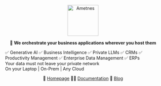 <p align="center">
  <img height="100" src="" alt="Ametnes" title="Ametnes">
</p>

<p align="center">
   👋 <b>We orchestrate your business applications wherever you host them</b> <br>

 ✅ Generative AI ✅  Business Intelligence ✅  Private LLMs ✅  CRMs ✅  Productivity Management ✅  Enterprise Data Management ✅  ERPs
<br/>
Your data must not leave your private network
<br/>
On your Laptop | On-Prem | Any Cloud
</p>
<p align="center">
</p>

<p align="center">
🏡 <a href="https://cloud.ametnes.com">Homepage</a>
👩‍💻 <a href="https://cloud.ametnes.com/docs/">Documentation</a>
🍿 <a href="https://qdrant.to/cloud">Blog</a>

</p>
